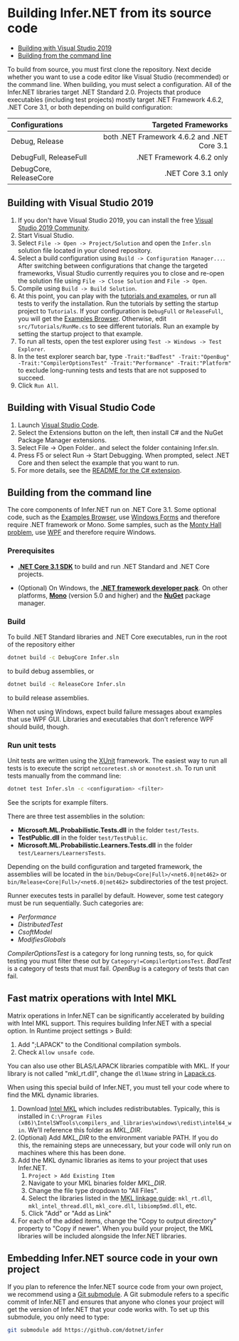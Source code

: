 # Building Infer.NET from its source code

- [Building with Visual Studio 2019](#building-with-visual-studio-2019)
- [Building from the command line](#building-from-the-command-line)

To build from source, you must first clone the repository.
Next decide whether you want to use a code editor like Visual Studio (recommended) or the command line.
When building, you must select a configuration.
All of the Infer&#46;NET libraries target .NET Standard 2.0. Projects that produce executables (including test projects) mostly target .NET Framework 4.6.2, .NET Core 3.1, or both depending on build configuration:

| Configurations | Targeted Frameworks |
|:---|---:|
| Debug, Release | both .NET Framework 4.6.2 and .NET Core 3.1 |
| DebugFull, ReleaseFull | .NET Framework 4.6.2 only |
| DebugCore, ReleaseCore | .NET Core 3.1 only |


## Building with Visual Studio 2019

1. If you don't have Visual Studio 2019, you can install the free [Visual Studio 2019 Community](https://visualstudio.microsoft.com/vs/community/).
1. Start Visual Studio.
1. Select `File -> Open -> Project/Solution` and open the `Infer.sln` solution file located in your cloned repository.
1. Select a build configuration using `Build -> Configuration Manager...`.  After switching between configurations that change the targeted frameworks, Visual Studio currently requires you to close and re-open the solution file using `File -> Close Solution` and `File -> Open`.
1. Compile using `Build -> Build Solution`.
1. At this point, you can play with the [tutorials and examples](https://dotnet.github.io/infer/userguide/Infer.NET%20tutorials%20and%20examples.html), or run all tests to verify the installation.  Run the tutorials by setting the startup project to `Tutorials`.  If your configuration is `DebugFull` or `ReleaseFull`, you will get the [Examples Browser](https://dotnet.github.io/infer/userguide/The%20examples%20browser.html).  Otherwise, edit `src/Tutorials/RunMe.cs` to see different tutorials.  Run an example by setting the startup project to that example.
1. To run all tests, open the test explorer using `Test -> Windows -> Test Explorer`.
1. In the test explorer search bar, type `-Trait:"BadTest" -Trait:"OpenBug" -Trait:"CompilerOptionsTest" -Trait:"Performance" -Trait:"Platform"` to exclude long-running tests and tests that are not supposed to succeed.
1. Click `Run All`.

## Building with Visual Studio Code

1. Launch [Visual Studio Code](https://code.visualstudio.com/). 
1. Select the Extensions button on the left, then install C# and the NuGet Package Manager extensions. 
1. Select File -> Open Folder.. and select the folder containing Infer.sln. 
1. Press F5 or select Run -> Start Debugging.  When prompted, select .NET Core and then select the example that you want to run.
1. For more details, see the [README for the C# extension](https://github.com/OmniSharp/omnisharp-vscode/blob/master/debugger.md).

## Building from the command line

The core components of Infer&#46;NET run on .NET Core 3.1.  Some optional code, such as the [Examples Browser](https://dotnet.github.io/infer/userguide/The%20examples%20browser.html), use [Windows Forms](https://docs.microsoft.com/en-us/dotnet/framework/winforms/) and therefore require .NET framework or Mono. 
Some samples, such as the [Monty Hall problem](https://dotnet.github.io/infer/userguide/Monty%20Hall%20problem.html), use [WPF](https://docs.microsoft.com/en-us/visualstudio/designers/introduction-to-wpf) and therefore require Windows.

### Prerequisites

* **[.NET Core 3.1 SDK](https://www.microsoft.com/net/download/)** to build and run .NET Standard and .NET Core projects.

* (Optional) On Windows, the **[.NET framework developer pack](https://www.microsoft.com/net/download)**.  On other platforms, **[Mono](https://www.mono-project.com/download/stable/)** (version 5.0 and higher) and the **[NuGet](https://docs.microsoft.com/en-us/nuget/install-nuget-client-tools)** package manager.

### Build 

To build .NET Standard libraries and .NET Core executables, run in the root of the repository either
```bash
dotnet build -c DebugCore Infer.sln
```
to build debug assemblies, or
```bash
dotnet build -c ReleaseCore Infer.sln
```
to build release assemblies.

When not using Windows, expect build failure messages about examples that use WPF GUI. Libraries and executables that don't reference WPF should build, though.

### Run unit tests

Unit tests are written using the [XUnit](https://xunit.github.io/) framework.
The easiest way to run all tests is to execute the script `netcoretest.sh` or `monotest.sh`.
To run unit tests manually from the command line:
```bash
dotnet test Infer.sln -c <configuration> <filter>
```
See the scripts for example filters.

There are three test assemblies in the solution:

- **Microsoft.ML.Probabilistic.Tests.dll** in the folder `test/Tests`. 
- **TestPublic.dll** in the folder `test/TestPublic`.
- **Microsoft.ML.Probabilistic.Learners.Tests.dll** in the folder `test/Learners/LearnersTests`. 

Depending on the build configuration and targeted framework, the assemblies will be located in the `bin/Debug<Core|Full>/<net6.0|net462>` or `bin/Release<Core|Full>/<net6.0|net462>` subdirectories
of the test project.

Runner executes tests in parallel by default. However, some test category must be run
sequentially. Such categories are:
- _Performance_
- _DistributedTest_
- _CsoftModel_
- _ModifiesGlobals_

_CompilerOptionsTest_ is a category for long running tests, so, for quick
testing you must filter these out by `Category!=CompilerOptionsTest`.
_BadTest_ is a category of tests that must fail.
_OpenBug_ is a category of tests that can fail.


## Fast matrix operations with Intel MKL
Matrix operations in Infer.NET can be significantly accelerated by building with Intel MKL support.
This requires building Infer.NET with a special option.
In Runtime project settings > Build:
1. Add ";LAPACK" to the Conditional compilation symbols.
1. Check `Allow unsafe code`.

You can also use other BLAS/LAPACK libraries compatible with MKL.  If your library is not called "mkl_rt.dll", change the `dllName` string in [Lapack.cs](https://github.com/dotnet/infer/blob/main/src/Runtime/Core/Maths/Lapack.cs).

When using this special build of Infer.NET, you must tell your code where to find the MKL dynamic libraries.
1. Download [Intel MKL](https://software.intel.com/en-us/mkl/) which includes redistributables. Typically, this is installed in  `C:\Program Files (x86)\IntelSWTools\compilers_and_libraries\windows\redist\intel64_win`. We'll reference this folder as *MKL_DIR*.
1. (Optional) Add *MKL_DIR* to the environment variable PATH.  If you do this, the remaining steps are unnecessary, but your code will only run on machines where this has been done.
1. Add the MKL dynamic libraries as items to your project that uses Infer.NET.
   1. `Project > Add Existing Item`
   2. Navigate to your MKL binaries folder *MKL_DIR*.
   3. Change the file type dropdown to "All Files".
   4. Select the libraries listed in the [MKL linkage guide](https://software.intel.com/en-us/articles/intel-math-kernel-library-intel-mkl-linkage-and-distribution-quick-reference-guide): `mkl_rt.dll`, `mkl_intel_thread.dll`, `mkl_core.dll`, `libiomp5md.dll`, etc.
   5. Click "Add" or "Add as Link"
1. For each of the added items, change the "Copy to output directory" property to "Copy if newer".  When you build your project, the MKL libraries will be included alongside the Infer.NET libraries.

## Embedding Infer.NET source code in your own project

If you plan to reference the Infer.NET source code from your own project, we recommend using a [Git submodule](https://git-scm.com/book/en/v2/Git-Tools-Submodules).  A Git submodule refers to a specific commit of Infer.NET and ensures that anyone who clones your project will get the version of Infer.NET that your code works with.  To set up this submodule, you only need to type:
```bash
git submodule add https://github.com/dotnet/infer
```